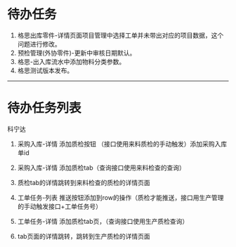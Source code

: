 # 待办任务
1. 格思出库零件-详情页面项目管理中选择工单并未带出对应的项目数据，这个问题进行修改。
2. 预检管理(外协零件)-更新中审核日期默认。
3. 格思-出入库流水中添加物料分类参数。
4. 格思测试版本发布。


------
# 待办任务列表
科宁达
1. 采购入库-详情 添加质检按钮 （接口使用来料质检的手动触发）添加采购入库单id
2. 采购入库-详情 添加质检tab（查询接口使用来料检查的查询）
3. 质检tab的详情跳转到来料检查的质检的详情页面

4. 工单任务-列表 推送按钮添加到row的操作（质检才能推送，接口用生产管理的手动触发接口+工单任务号）
5. 工单任务-详情 添加质检tab页，（查询接口使用生产质检查询）
6. tab页面的详情跳转，跳转到生产质检的详情页面


